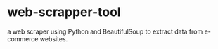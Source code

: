 # web-scrapper-tool
a web scraper using Python and BeautifulSoup to extract data from e-commerce websites.
